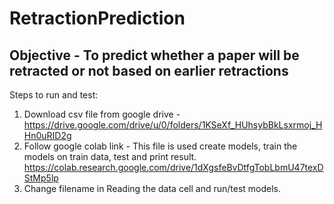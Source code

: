 # RetractionPrediction
## Objective - To predict whether a paper will be retracted or not based on earlier retractions

Steps to run and test:
1) Download csv file from google drive - https://drive.google.com/drive/u/0/folders/1KSeXf_HUhsybBkLsxrmoj_HHn0uRID2g
2) Follow google colab link - This file is used create models, train the models on train data, test and print result.
https://colab.research.google.com/drive/1dXgsfeBvDtfgTobLbmU47texDStMp5lp
3) Change filename in Reading the data cell and run/test models.
